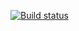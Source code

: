 [![Build status](https://ci.appveyor.com/api/projects/status/5mma871583uljfnw?svg=true)](https://ci.appveyor.com/project/NedoNeo/h5-1)